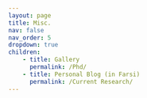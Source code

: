 ```yaml
---
layout: page
title: Misc.
nav: false
nav_order: 5
dropdown: true
children: 
    - title: Gallery
      permalink: /Phd/
    - title: Personal Blog (in Farsi)
      permalink: /Current Research/
---
```

